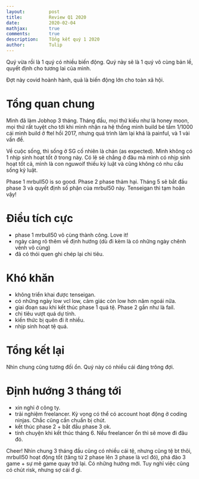```yaml
---
layout:         post
title:          Review Q1 2020
date:           2020-02-04
mathjax:        true
comments:       true
description:    Tổng kết quý 1 2020
author:         Tulip
---
```


Quý vừa rồi là 1 quý có nhiều biến động. Quý này sẽ là 1 quý vô cùng bản lề, quyết định cho tương lai của mình. 

Đợt này covid hoành hành, quả là biến động lớn cho toàn xã hội.


# Tổng quan chung

Mình đã làm Jobhop 3 tháng. Tháng đầu, mọi thứ kiểu như là honey moon, mọi thứ rất tuyệt cho tới khi mình nhận ra hệ thống mình build bé tầm 1/1000 cái mình build ở ftel hồi 2017, nhưng quá trình làm lại khá là painful, và 1 vài vấn đề.

Về cuộc sống, thì sống ở SG cố nhiên là chán (as expected). Mình không có 1 nhịp sinh hoạt tốt ở trong này. Có lẽ sẽ chẳng ở đâu mà mình có nhịp sinh hoạt tốt cả, mình là con nguwoif thiếu kỷ luật và cũng không có nhu cầu sống kỷ luật.

Phase 1 mrbull50 is so good. Phase 2 phase thảm hại. Tháng 5 sẽ bắt đầu phase 3 và quyết định số phận của mrbul50 này. Tenseigan thì tạm hoãn vậy!


# Điều tích cực

- phase 1 mrbull50 vô cùng thành công. Love it!
- ngày càng rõ thêm về định hướng (dù đi kèm là có những ngày chênh vênh vô cùng)
- đã có thói quen ghi chép lại chi tiêu.

# Khó khăn

- không triển khai được tenseigan.
- có những ngày low vcl low, cảm giác còn low hơn năm ngoái nữa.
- giai đoạn sau khi kết thúc phase 1 quá tệ. Phase 2 gần như là fail.
- chi tiêu vượt quá dự tính.
- kiến thức bị quên đi ít nhiều.
- nhịp sinh hoạt tệ quá.

# Tổng kết lại

Nhìn chung cũng tương đối ổn. Quý này có nhiều cái đáng trông đợi.

# Định hướng 3 tháng tới

- xin nghỉ ở công ty.
- trải nghiệm freelancer. Kỳ vọng có thể có account hoạt động ở coding ninjas. Chắc cũng cần chuẩn bị chút.
- kết thúc phase 2 + bắt đầu phase 3 ok.
- tính chuyện khi kết thúc tháng 6. Nếu freelancer ổn thì sẽ move đi đâu đó.

Cheer! Nhìn chung 3 tháng đầu cũng có nhiều cái tệ, nhưng cũng tệ bt thôi, mrbull50 hoạt động tốt (tăng từ 2 phase lên 3 phase là vcl đó), phá đảo 3 game + sự mê game quay trở lại. Có những hướng mới. Tuy nghỉ việc cũng có chút risk, nhưng sợ cái đ gì.
